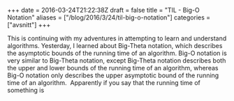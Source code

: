 +++
date = 2016-03-24T21:22:38Z
draft = false
title = "TIL - Big-O Notation"
aliases = ["/blog/2016/3/24/til-big-o-notation"]
categories = ["avsnitt"]
+++

This is continuing with my adventures in attempting to learn and understand algorithms.
Yesterday, I learned about Big-Theta notation, which describes the asymptotic bounds of the running time of an algorithm.
Big-O notation is very similar to Big-Theta notation, except Big-Theta notation describes both the upper and lower bounds of the running time of an algorithm, whereas Big-O notation only describes the upper asymptotic bound of the running time of an algorithm.&nbsp;
Apparently if you say that the running time of something is 


